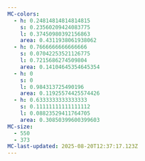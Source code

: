 ```yaml
---
MC-colors:
  - h: 0.24814814814814815
    s: 0.23560209424083775
    l: 0.37450980392156863
    area: 0.4311938061938062
  - h: 0.7666666666666666
    s: 0.07042253521126775
    l: 0.7215686274509804
    area: 0.14104645354645354
  - h: 0
    s: 0
    l: 0.984313725490196
    area: 0.11925574425574426
  - h: 0.6333333333333333
    s: 0.11111111111111112
    l: 0.08823529411764705
    area: 0.30850399600399603
MC-size:
  - 550
  - 373
MC-last-updated: 2025-08-20T12:37:17.123Z
---
```

